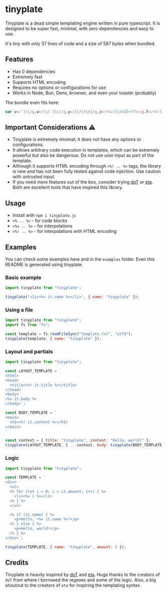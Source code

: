 <!-- This file is generated using tinyplate. Do not edit directly. -->
# tinyplate

Tinyplate is a dead simple templating engine written in pure typescript. It is designed to be super fast, minimal, with zero dependencies and easy to use.

It's tiny with only 37 lines of code and a size of 587 bytes when bundled.

## Features

- Has 0 dependencies
- Extremely fast
- Supports HTML encoding
- Requires no options or configurations for use
- Works in Node, Bun, Deno, browser, and even your toaster (probably)

The bundle even fits here:

```javascript
var v=/`|\\/g,w=/\\(`|\\)/g,y=/[\r\t\n]/g,z=/<%=([\s\S]+?)%>/g,F=/<%!([\s\S]+?)%>/g,G=/<%([\s\S]+?(\}?)+)%>/g,H=/\n`;/g;function J(g,j){const b=(i)=>i.replace(w,"$1").replace(y," "),k=`const encode = ${((i)=>{const f={"&":"&#38;","<":"&#60;",">":"&#62;",'"':"&#34;","'":"&#39;","/":"&#47;"};return i.replace(/&(?!#?\w+;)|<|>|"|'|\//g,(q)=>f[q])}).toString()};let _=\`${g.replace(v,"\\$&").replace(z,(i,f)=>`\`+(${b(f)})+\``).replace(F,(i,f)=>`\`+encode(${b(f)})+\``).replace(G,(i,f)=>`\`;${b(f)};_+=\``).replace(H,"`;")}\`;return _;`;return new Function("it",k)(j)}export{J as default};
```

## Important Considerations ⚠️

- Tinyplate is extremely minimal; it does not have any options or configurations.
- It allows arbitrary code execution in templates, which can be extremely powerful but also be dangerous. Do not use user input as part of the template.
- Although it supports HTML encoding through `<%! .. %>` tags, the library is new and has not been fully tested against code injection. Use caution with untrusted input.
- If you need more features out of the box, consider trying [doT](https://github.com/olado/doT) or [eta](https://eta.js.org/). Both are excellent tools that have inspired this library.

## Usage

- Install with `npm i tinyplate.js`
- `<% .. %>` - for code blocks
- `<%= .. %>` - for interpolations
- `<%! .. %>` - for interpolations with HTML encoding

## Examples

You can check some examples here and in the `examples` folder. Even this README is generated using tinyplate.

### Basic example

```javascript
import tinyplate from "tinyplate";

tinyplate("<li><%= it.name %></li>", { name: "tinyplate" });
```

### Using a file

```javascript
import tinyplate from "tinyplate";
import fs from "fs";

const template = fs.readFileSync("template.txt", "utf8");
tinyplate(template, { name: "tinyplate" });
```

### Layout and partials

```javascript
import tinyplate from "tinyplate";

const LAYOUT_TEMPLATE = `
<html>
<head>
  <title><%! it.title %></title>
</head>
<body>
<%= it.body %>
</body>`;

const BODY_TEMPLATE = `
<main>
  <h1><%! it.content %></h1>
</main>
`

const context = { title: "tinyplate", content: "Hello, world!" };
tinyplate(LAYOUT_TEMPLATE, { ...context, body: tinyplate(BODY_TEMPLATE, context) });
```

### Logic

```javascript
import tinyplate from "tinyplate";

const TEMPLATE = `
<div>
  <ul>
  <% for (let i = 0; i < it.amount; i++) { %>
    <li><%= i %></li>
  <% } %>
  </ul>

  <% if (it.name) { %>
    <p>Hello, <%= it.name %>!</p>
  <% } else { %>
    <p>Hello, world!</p>
  <% } %>
</div>`;

tinyplate(TEMPLATE, { name: "tinyplate", amount: 5 });
```

## Credits

Tinyplate is heavily inspired by [doT](https://github.com/olado/doT) and [eta](https://eta.js.org/).
Huge thanks to the creators of `doT` from where I borrowed the regexes and some of the logic. Also, a big shoutout to the creators of `eta` for inspiring the templating syntax.

